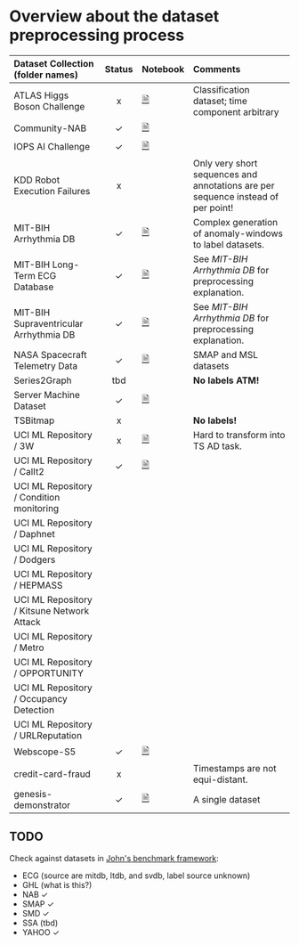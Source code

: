 # Overview about the dataset preprocessing process

| Dataset Collection (folder names)      | Status| Notebook   | Comments |
| :------------------------------------- | :---: | :--------- | :------- |
| ATLAS Higgs Boson Challenge            |   x   | [🗎][ATLAS] | Classification dataset; time component arbitrary |
| Community-NAB                          |   ✓   | [🗎][NAB]   |  |
| IOPS AI Challenge                      |   ✓   | [🗎][IOPS]  |  |
| KDD Robot Execution Failures           |   x   |            | Only very short sequences and annotations are per sequence instead of per point! |
| MIT-BIH Arrhythmia DB                  |   ✓   | [🗎][mitdb] | Complex generation of anomaly-windows to label datasets. |
| MIT-BIH Long-Term ECG Database         |   ✓   | [🗎][ltdb]  | See _MIT-BIH Arrhythmia DB_ for preprocessing explanation. |
| MIT-BIH Supraventricular Arrhythmia DB |   ✓   | [🗎][svdb]  | See _MIT-BIH Arrhythmia DB_ for preprocessing explanation. |
| NASA Spacecraft Telemetry Data         |   ✓   | [🗎][NASA]  | SMAP and MSL datasets |
| Series2Graph                           |  tbd  |            | **No labels ATM!** |
| Server Machine Dataset                 |   ✓   | [🗎][SMD]   |  |
| TSBitmap                               |   x   |            | **No labels!** |
| UCI ML Repository / 3W                 |   x   | [🗎][3W]    | Hard to transform into TS AD task. |
| UCI ML Repository / CalIt2             |   ✓   | [🗎][CalIt2]|  |
| UCI ML Repository / Condition monitoring|      |            |  |
| UCI ML Repository / Daphnet            |       |            |  |
| UCI ML Repository / Dodgers            |       |            |  |
| UCI ML Repository / HEPMASS            |       |            |  |
| UCI ML Repository / Kitsune Network Attack|    |            |  |
| UCI ML Repository / Metro              |       |            |  |
| UCI ML Repository / OPPORTUNITY        |       |            |  |
| UCI ML Repository / Occupancy Detection|       |            |  |
| UCI ML Repository / URLReputation      |       |            |  |
| Webscope-S5                            |   ✓   | [🗎][Yahoo] |  |
| credit-card-fraud                      |   x   |            | Timestamps are not equi-distant. |
| genesis-demonstrator                   |   ✓   | [🗎][gen]   | A single dataset |

## TODO

Check against datasets in [John's benchmark framework](https://github.com/johnpaparrizos/AnomalyDetection/tree/master/benchmark/dataset):

- ECG (source are mitdb, ltdb, and svdb, label source unknown)
- GHL (what is this?)
- NAB ✓
- SMAP ✓
- SMD ✓
- SSA (tbd)
- YAHOO ✓

[gen]: ./Genesis%20Demonstrator.ipynb
[mitdb]: ./MIT-BIH%20Arrhythmia%20Database.ipynb
[ltdb]: ./MIT-BIH%20Long-Term%20ECG%20Database.ipynb
[svdb]: ./MIT-BIH%20Supraventricular%20Arrhythmia%20DB.ipynb
[NAB]: ./NAB.ipynb
[NASA]: ./NASA%20Spacecraft%20Telemtry.ipynb
[SMD]: ./Server%20Machine%20Dataset.ipynb
[Yahoo]: ./YahooWebscopeS5.ipynb
[IOPS]: ./IOPS%20AI%20Challenge.ipynb
[ATLAS]: ./ATLAS%20Higgs%20Boson%20Challenge.ipynb
[3W]: ./UCI-3W.ipynb
[CalIt2]: ./UCI-CalI2.ipynb
